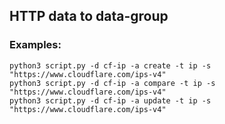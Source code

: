 ## HTTP data to data-group

### Examples:

```
python3 script.py -d cf-ip -a create -t ip -s "https://www.cloudflare.com/ips-v4"
python3 script.py -d cf-ip -a compare -t ip -s "https://www.cloudflare.com/ips-v4"
python3 script.py -d cf-ip -a update -t ip -s "https://www.cloudflare.com/ips-v4"
```
